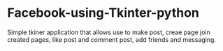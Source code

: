 # Facebook-using-Tkinter-python
Simple tkiner application that allows use to make post, creae page join created pages, like post and comment post, add friends and messaging.
